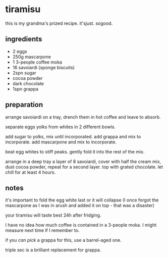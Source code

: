 # tiramisu

this is my grandma's prized recipe. it'sjust. sogood.

## ingredients

- 2 eggs
- 250g mascarpone
- 1 3-people coffee moka
- 16 savoiardi (sponge biscuits)
- 2spn sugar
- cocoa powder
- dark chocolate
- 1spn grappa

## preparation

arrange savoiardi on a tray, drench them in hot coffee and leave to absorb.

separate eggs yolks from whites in 2 different bowls.

add sugar to yolks, mix until incorporated. add grappa and mix to incorporate. add mascarpone and mix to incorporate.

beat egg whites to stiff peaks. gently fold it into the rest of the mix.

arrange in a deep tray a layer of 8 savoiardi, cover with half the cream mix, dust cocoa powder, repeat for a second layer. top with grated chocolate. let chill for at least 4 hours.

## notes

it's important to fold the egg white last or it will collapse (I once forgot the mascarpone as I was in arush and added it on top - that was a disaster)

your tiramisu will taste best 24h after fridging.

I have no idea how much coffee is contained in a 3-people moka. I might measure next time if I remember to.

if you *can pick* a grappa for this, use a barrel-aged one.

triple sec is a brilliant replacement for grappa.